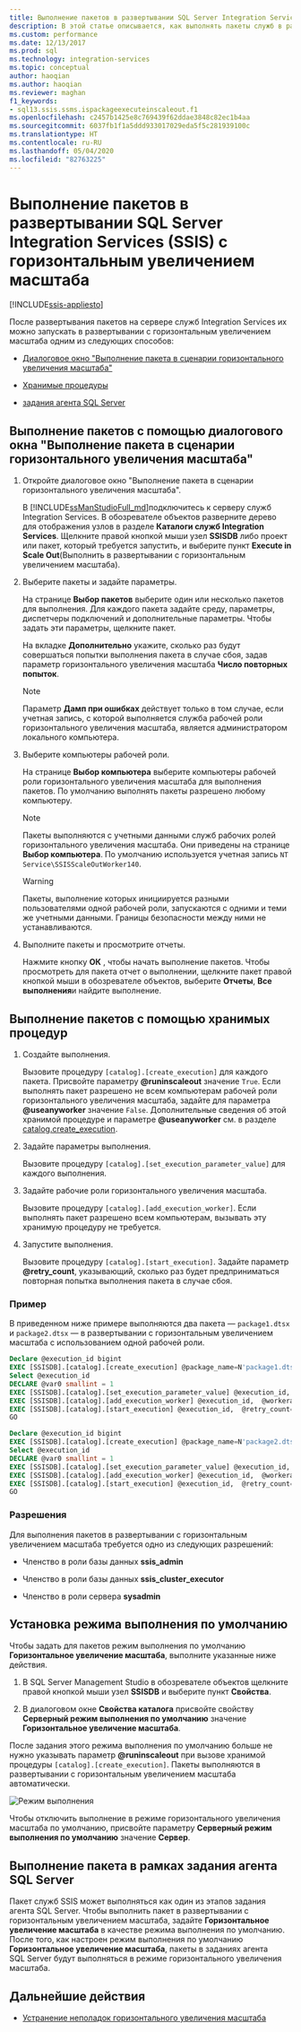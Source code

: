 ```yaml
---
title: Выполнение пакетов в развертывании SQL Server Integration Services (SSIS) с горизонтальным увеличением масштаба | Документы Майкрософт
description: В этой статье описывается, как выполнять пакеты служб в развертывании SSIS с горизонтальным увеличением масштаба.
ms.custom: performance
ms.date: 12/13/2017
ms.prod: sql
ms.technology: integration-services
ms.topic: conceptual
author: haoqian
ms.author: haoqian
ms.reviewer: maghan
f1_keywords:
- sql13.ssis.ssms.ispackageexecuteinscaleout.f1
ms.openlocfilehash: c2457b1425e8c769439f62ddae3848c82ec1b4aa
ms.sourcegitcommit: 6037fb1f1a5ddd933017029eda5f5c281939100c
ms.translationtype: HT
ms.contentlocale: ru-RU
ms.lasthandoff: 05/04/2020
ms.locfileid: "82763225"
---
```

# <a name="run-packages-in-integration-services-ssis-scale-out"></a>Выполнение пакетов в развертывании SQL Server Integration Services (SSIS) с горизонтальным увеличением масштаба

[!INCLUDE[ssis-appliesto](../../includes/ssis-appliesto-ssvrpluslinux-asdb-asdw-xxx.md)]


После развертывания пакетов на сервере служб Integration Services их можно запускать в развертывании с горизонтальным увеличением масштаба одним из следующих способов:

-   [Диалоговое окно "Выполнение пакета в сценарии горизонтального увеличения масштаба"](#scale_out_dialog)

-   [Хранимые процедуры](#stored_proc)

-   [задания агента SQL Server](#sql_agent)

## <a name="run-packages-with-the-execute-package-in-scale-out-dialog-box"></a><a name="scale_out_dialog"></a> Выполнение пакетов с помощью диалогового окна "Выполнение пакета в сценарии горизонтального увеличения масштаба"

1. Откройте диалоговое окно "Выполнение пакета в сценарии горизонтального увеличения масштаба".

    В [!INCLUDE[ssManStudioFull_md](../../includes/ssmanstudiofull-md.md)]подключитесь к серверу служб Integration Services. В обозревателе объектов разверните дерево для отображения узлов в разделе **Каталоги служб Integration Services**. Щелкните правой кнопкой мыши узел **SSISDB** либо проект или пакет, который требуется запустить, и выберите пункт **Execute in Scale Out**(Выполнить в развертывании с горизонтальным увеличением масштаба).

2. Выберите пакеты и задайте параметры.

    На странице **Выбор пакетов** выберите один или несколько пакетов для выполнения. Для каждого пакета задайте среду, параметры, диспетчеры подключений и дополнительные параметры. Чтобы задать эти параметры, щелкните пакет.
    
    На вкладке **Дополнительно** укажите, сколько раз будут совершаться попытки выполнения пакета в случае сбоя, задав параметр горизонтального увеличения масштаба **Число повторных попыток**.

    > [!NOTE]
    > Параметр **Дамп при ошибках** действует только в том случае, если учетная запись, с которой выполняется служба рабочей роли горизонтального увеличения масштаба, является администратором локального компьютера.

3. Выберите компьютеры рабочей роли.

    На странице **Выбор компьютера** выберите компьютеры рабочей роли горизонтального увеличения масштаба для выполнения пакетов. По умолчанию выполнять пакеты разрешено любому компьютеру. 

   > [!NOTE] 
   > Пакеты выполняются с учетными данными служб рабочих ролей горизонтального увеличения масштаба. Они приведены на странице **Выбор компьютера**. По умолчанию используется учетная запись `NT Service\SSISScaleOutWorker140`.

   > [!WARNING]
   > Пакеты, выполнение которых инициируется разными пользователями одной рабочей роли, запускаются с одними и теми же учетными данными. Границы безопасности между ними не устанавливаются. 

4. Выполните пакеты и просмотрите отчеты.

    Нажмите кнопку **ОК** , чтобы начать выполнение пакетов. Чтобы просмотреть для пакета отчет о выполнении, щелкните пакет правой кнопкой мыши в обозревателе объектов, выберите **Отчеты**, **Все выполнения**и найдите выполнение.
    
## <a name="run-packages-with-stored-procedures"></a><a name="stored_proc"></a> Выполнение пакетов с помощью хранимых процедур

1.  Создайте выполнения.

    Вызовите процедуру `[catalog].[create_execution]` для каждого пакета. Присвойте параметру **\@runinscaleout** значение `True`. Если выполнять пакет разрешено не всем компьютерам рабочей роли горизонтального увеличения масштаба, задайте для параметра **\@useanyworker** значение `False`. Дополнительные сведения об этой хранимой процедуре и параметре **\@useanyworker** см. в разделе [catalog.create_execution](../system-stored-procedures/catalog-create-execution-ssisdb-database.md). 

2. Задайте параметры выполнения.

    Вызовите процедуру `[catalog].[set_execution_parameter_value]` для каждого выполнения.

3. Задайте рабочие роли горизонтального увеличения масштаба.

    Вызовите процедуру `[catalog].[add_execution_worker]`. Если выполнять пакет разрешено всем компьютерам, вызывать эту хранимую процедуру не требуется. 

4. Запустите выполнения.

    Вызовите процедуру `[catalog].[start_execution]`. Задайте параметр **\@retry_count**, указывающий, сколько раз будет предприниматься повторная попытка выполнения пакета в случае сбоя.
    
### <a name="example"></a>Пример
В приведенном ниже примере выполняются два пакета — `package1.dtsx` и `package2.dtsx` — в развертывании с горизонтальным увеличением масштаба с использованием одной рабочей роли.  

```sql
Declare @execution_id bigint
EXEC [SSISDB].[catalog].[create_execution] @package_name=N'package1.dtsx', @execution_id=@execution_id OUTPUT, @folder_name=N'folder1', @project_name=N'project1', @use32bitruntime=False, @reference_id=Null, @useanyworker=False, @runinscaleout=True
Select @execution_id
DECLARE @var0 smallint = 1
EXEC [SSISDB].[catalog].[set_execution_parameter_value] @execution_id,  @object_type=50, @parameter_name=N'LOGGING_LEVEL', @parameter_value=@var0
EXEC [SSISDB].[catalog].[add_execution_worker] @execution_id,  @workeragent_id=N'64c020e2-f819-4c2d-a22f-efb31a91e70a'
EXEC [SSISDB].[catalog].[start_execution] @execution_id,  @retry_count=0
GO

Declare @execution_id bigint
EXEC [SSISDB].[catalog].[create_execution] @package_name=N'package2.dtsx', @execution_id=@execution_id OUTPUT, @folder_name=N'folder2', @project_name=N'project2', @use32bitruntime=False, @reference_id=Null, @useanyworker=False, @runinscaleout=True
Select @execution_id
DECLARE @var0 smallint = 1
EXEC [SSISDB].[catalog].[set_execution_parameter_value] @execution_id,  @object_type=50, @parameter_name=N'LOGGING_LEVEL', @parameter_value=@var0
EXEC [SSISDB].[catalog].[add_execution_worker] @execution_id,  @workeragent_id=N'64c020e2-f819-4c2d-a22f-efb31a91e70a'
EXEC [SSISDB].[catalog].[start_execution] @execution_id,  @retry_count=0
GO
```

### <a name="permissions"></a>Разрешения
Для выполнения пакетов в развертывании с горизонтальным увеличением масштаба требуется одно из следующих разрешений:

-   Членство в роли базы данных **ssis_admin**  

-   Членство в роли базы данных **ssis_cluster_executor**  
  
-   Членство в роли сервера **sysadmin**  

## <a name="set-default-execution-mode"></a>Установка режима выполнения по умолчанию
Чтобы задать для пакетов режим выполнения по умолчанию **Горизонтальное увеличение масштаба**, выполните указанные ниже действия.

1.  В SQL Server Management Studio в обозревателе объектов щелкните правой кнопкой мыши узел **SSISDB** и выберите пункт **Свойства**.

2.  В диалоговом окне **Свойства каталога** присвойте свойству **Серверный режим выполнения по умолчанию** значение **Горизонтальное увеличение масштаба**.

После задания этого режима выполнения по умолчанию больше не нужно указывать параметр **\@runinscaleout** при вызове хранимой процедуры `[catalog].[create_execution]`. Пакеты выполняются в развертывании с горизонтальным увеличением масштаба автоматически. 

![Режим выполнения](media/exe-mode.PNG)

Чтобы отключить выполнение в режиме горизонтального увеличения масштаба по умолчанию, присвойте параметру **Серверный режим выполнения по умолчанию** значение **Сервер**.

## <a name="run-package-in-sql-server-agent-job"></a><a name="sql_agent"></a> Выполнение пакета в рамках задания агента SQL Server
Пакет служб SSIS может выполняться как один из этапов задания агента SQL Server. Чтобы выполнить пакет в развертывании с горизонтальным увеличением масштаба, задайте **Горизонтальное увеличение масштаба** в качестве режима выполнения по умолчанию. После того, как настроен режим выполнения по умолчанию **Горизонтальное увеличение масштаба**, пакеты в заданиях агента SQL Server будут выполняться в режиме горизонтального увеличения масштаба.

## <a name="next-steps"></a>Дальнейшие действия
-   [Устранение неполадок горизонтального увеличения масштаба](troubleshooting-scale-out.md)

